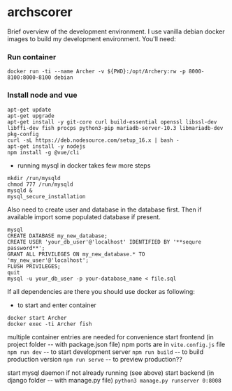 # archscorer

Brief overview of the development environment. I use vanilla debian docker images
to build my development environment. You'll need:

### Run container
```
docker run -ti --name Archer -v ${PWD}:/opt/Archery:rw -p 8000-8100:8000-8100 debian
```

### Install node and vue
```
apt-get update
apt-get upgrade
apt-get install -y git-core curl build-essential openssl libssl-dev libffi-dev fish procps python3-pip mariadb-server-10.3 libmariadb-dev pkg-config
curl -sL https://deb.nodesource.com/setup_16.x | bash -
apt-get install -y nodejs
npm install -g @vue/cli
```
* running mysql in docker takes few more steps
```
mkdir /run/mysqld
chmod 777 /run/mysqld
mysqld &
mysql_secure_installation
```

Also need to create user and database in the database first. Then if available
import some populated database if present.

```
mysql
CREATE DATABASE my_new_database;
CREATE USER 'your_db_user'@'localhost' IDENTIFIED BY '**sequre password**';
GRANT ALL PRIVILEGES ON my_new_database.* TO 'my_new_user'@'localhost';
FLUSH PRIVILEGES;
quit
mysql -u your_db_user -p your-database_name < file.sql
```

If all dependencies are there you should use docker as following:
* to start and enter container
```
docker start Archer
docker exec -ti Archer fish
```
multiple container entries are needed for convenience
start frontend (in project folder -- with package.json file)
npm ports are in `vite.config.js` file
`npm run dev` -- to start development server
`npm run build` -- to build production version
`npm run serve` -- to preview production??

start mysql daemon if not already running (see above)
start backend (in django folder -- with manage.py file)
`python3 manage.py runserver 0:8008`
